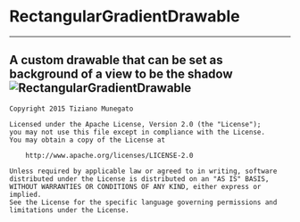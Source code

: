 # RectangularGradientDrawable
-------
A custom drawable that can be set as background of a view to be the shadow
![RectangularGradientDrawable]()
-------
    Copyright 2015 Tiziano Munegato
    
    Licensed under the Apache License, Version 2.0 (the "License");
    you may not use this file except in compliance with the License.
    You may obtain a copy of the License at
    
        http://www.apache.org/licenses/LICENSE-2.0
    
    Unless required by applicable law or agreed to in writing, software
    distributed under the License is distributed on an "AS IS" BASIS,
    WITHOUT WARRANTIES OR CONDITIONS OF ANY KIND, either express or implied.
    See the License for the specific language governing permissions and
    limitations under the License.

